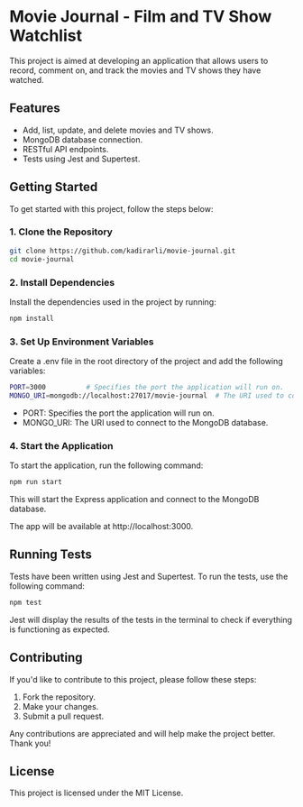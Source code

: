 # Movie Journal - Film and TV Show Watchlist

This project is aimed at developing an application that allows users to record, comment on, and track the movies and TV shows they have watched.

## Features

- Add, list, update, and delete movies and TV shows.
- MongoDB database connection.
- RESTful API endpoints.
- Tests using Jest and Supertest.

## Getting Started

To get started with this project, follow the steps below:

### 1. Clone the Repository

```bash
git clone https://github.com/kadirarli/movie-journal.git
cd movie-journal
```

### 2. Install Dependencies
Install the dependencies used in the project by running:

```bash
npm install
```

### 3. Set Up Environment Variables
Create a .env file in the root directory of the project and add the following variables:

```bash
PORT=3000          # Specifies the port the application will run on.
MONGO_URI=mongodb://localhost:27017/movie-journal  # The URI used to connect to the MongoDB database.

```
- PORT: Specifies the port the application will run on.
- MONGO_URI: The URI used to connect to the MongoDB database.


### 4. Start the Application
To start the application, run the following command:

```bash
npm run start
```

This will start the Express application and connect to the MongoDB database.

The app will be available at http://localhost:3000.

## Running Tests
Tests have been written using Jest and Supertest. To run the tests, use the following command:

```bash
npm test
```

Jest will display the results of the tests in the terminal to check if everything is functioning as expected.

## Contributing
If you'd like to contribute to this project, please follow these steps:

1. Fork the repository.
2. Make your changes.
3. Submit a pull request.

Any contributions are appreciated and will help make the project better. Thank you!

## License
This project is licensed under the MIT License.
